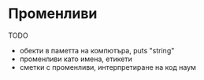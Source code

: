 # Променливи

TODO

- обекти в паметта на компютъра, puts "string"
- променливи като имена, етикети
- сметки с променливи, интерпретиране на код наум
